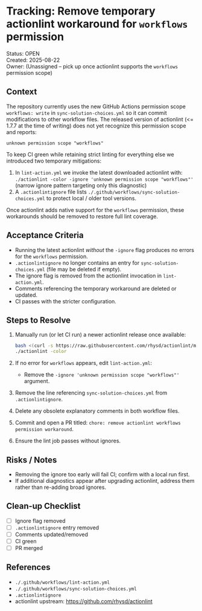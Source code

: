 # Tracking: Remove temporary actionlint workaround for `workflows` permission

Status: OPEN  
Created: 2025-08-22  
Owner: (Unassigned – pick up once actionlint supports the `workflows` permission scope)

## Context

The repository currently uses the new GitHub Actions permission scope `workflows: write` in
`sync-solution-choices.yml` so it can commit modifications to other workflow files. The released
version of actionlint (<= 1.7.7 at the time of writing) does not yet recognize this permission
scope and reports:

```text
unknown permission scope "workflows"
```

To keep CI green while retaining strict linting for everything else we introduced two temporary mitigations:

1. In `lint-action.yml` we invoke the latest downloaded actionlint with: `./actionlint -color -ignore 'unknown permission scope "workflows"'` (narrow ignore pattern targeting only this diagnostic)
2. A `.actionlintignore` file lists `./.github/workflows/sync-solution-choices.yml` to protect local / older tool versions.

Once actionlint adds native support for the `workflows` permission, these workarounds should be removed to restore full lint coverage.

## Acceptance Criteria

- Running the latest actionlint *without* the `-ignore` flag produces no errors for the `workflows` permission.
- `.actionlintignore` no longer contains an entry for `sync-solution-choices.yml` (file may be deleted if empty).
- The ignore flag is removed from the actionlint invocation in `lint-action.yml`.
- Comments referencing the temporary workaround are deleted or updated.
- CI passes with the stricter configuration.

## Steps to Resolve

1. Manually run (or let CI run) a newer actionlint release once available:

   ```bash
   bash <(curl -s https://raw.githubusercontent.com/rhysd/actionlint/main/scripts/download-actionlint.bash)
   ./actionlint -color
   ```
   
2. If no error for `workflows` appears, edit `lint-action.yml`:
   - Remove the `-ignore 'unknown permission scope "workflows"'` argument.
3. Remove the line referencing `sync-solution-choices.yml` from `.actionlintignore`.
4. Delete any obsolete explanatory comments in both workflow files.
5. Commit and open a PR titled: `chore: remove actionlint workflows permission workaround`.
6. Ensure the lint job passes without ignores.

## Risks / Notes

- Removing the ignore too early will fail CI; confirm with a local run first.
- If additional diagnostics appear after upgrading actionlint, address them rather than re-adding broad ignores.

## Clean-up Checklist

- [ ] Ignore flag removed
- [ ] `.actionlintignore` entry removed
- [ ] Comments updated/removed
- [ ] CI green
- [ ] PR merged

## References

- `./.github/workflows/lint-action.yml`
- `./.github/workflows/sync-solution-choices.yml`
- `.actionlintignore`
- actionlint upstream: <https://github.com/rhysd/actionlint>
